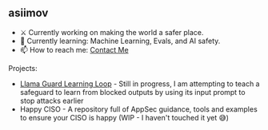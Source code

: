 ## asiimov
- ⚔ Currently working on making the world a safer place.
- 🌱 Currently learning: Machine Learning, Evals, and AI safety.
- 📫 How to reach me: [Contact Me](https://asii.mov/contact)

Projects:
- [Llama Guard Learning Loop](https://github.com/asii-mov/Llama-Guard-Output-Feedback) - Still in progress, I am attempting to teach a safeguard to learn from blocked outputs by using its input prompt to stop attacks earlier
- Happy CISO - A repository full of AppSec guidance, tools and examples to ensure your CISO is happy (WIP - I haven't touched it yet 😅)
